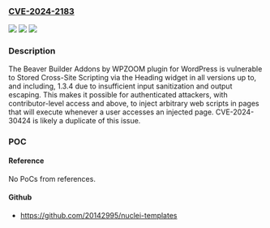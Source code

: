 ### [CVE-2024-2183](https://cve.mitre.org/cgi-bin/cvename.cgi?name=CVE-2024-2183)
![](https://img.shields.io/static/v1?label=Product&message=Beaver%20Builder%20Addons%20by%20WPZOOM&color=blue)
![](https://img.shields.io/static/v1?label=Version&message=*%3C%3D%201.3.4%20&color=brighgreen)
![](https://img.shields.io/static/v1?label=Vulnerability&message=CWE-79%20Improper%20Neutralization%20of%20Input%20During%20Web%20Page%20Generation%20('Cross-site%20Scripting')&color=brighgreen)

### Description

The Beaver Builder Addons by WPZOOM plugin for WordPress is vulnerable to Stored Cross-Site Scripting via the Heading widget in all versions up to, and including, 1.3.4 due to insufficient input sanitization and output escaping. This makes it possible for authenticated attackers, with contributor-level access and above, to inject arbitrary web scripts in pages that will execute whenever a user accesses an injected page. CVE-2024-30424 is likely a duplicate of this issue.

### POC

#### Reference
No PoCs from references.

#### Github
- https://github.com/20142995/nuclei-templates


